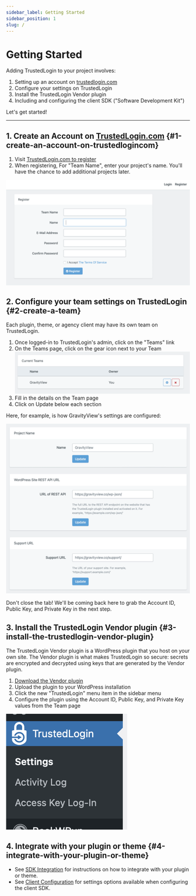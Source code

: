 ```yaml
---
sidebar_label: Getting Started
sidebar_position: 1
slug: /
---
```


# Getting Started

Adding TrustedLogin to your project involves:

1. Setting up an account on [trustedlogin.com](https://app.trustedlogin.com)
2. Configure your settings on TrustedLogin
3. Install the TrustedLogin Vendor plugin
4. Including and configuring the client SDK ("Software Development Kit")

Let's get started!

----

## 1. Create an Account on [TrustedLogin.com](https://app.trustedlogin.com/register) {#1-create-an-account-on-trustedlogincom}

1. Visit [TrustedLogin.com to register](https://app.trustedlogin.com/register)
1. When registering, For "Team Name", enter your project's name. You'll have the chance to add additional projects later.

![Screenshot of the registration form](/img/saas/registration-form.png)

## 2. Configure your team settings on TrustedLogin {#2-create-a-team}

Each plugin, theme, or agency client may have its own team on TrustedLogin.

1. Once logged-in to TrustedLogin's admin, click on the "Teams" link
2. On the Teams page, click on the gear icon next to your Team ![Current Teams table with multiple icons displayed, including a gear icon](/img/saas/current-teams.png)
3. Fill in the details on the Team page
4. Click on Update below each section

Here, for example, is how GravityView's settings are configured:

![GravityView settings configuration: Project Name, REST API URL, and Support URL.](/img/saas/gravityview-settings.png)

Don't close the tab! We'll be coming back here to grab the Account ID, Public Key, and Private Key in the next step.

## 3. Install the TrustedLogin Vendor plugin {#3-install-the-trustedlogin-vendor-plugin}

The TrustedLogin Vendor plugin is a WordPress plugin that you host on your own site. The Vendor plugin is what makes TrustedLogin so secure: secrets are encrypted and decrypted using keys that are generated by the Vendor plugin.

1. [Download the Vendor plugin](https://github.com/trustedlogin/vendor/releases/download/v0.15.1/trustedlogin-vendor.zip)
2. Upload the plugin to your WordPress installation
3. Click the new "TrustedLogin" menu item in the sidebar menu
4. Configure the plugin using the Account ID, Public Key, and Private Key values from the Team page

![The TrustedLogin sidebar menu item](/img/saas/vendor-sidebar.png)

## 4. Integrate with your plugin or theme {#4-integrate-with-your-plugin-or-theme}

- See [SDK Integration](client/intro) for instructions on how to integrate with your plugin or theme.
- See [Client Configuration](client/configuration) for settings options available when configuring the client SDK.

